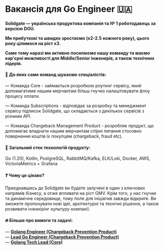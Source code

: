 ## <h1> Вакансія для Go Engineer 🇺🇦 </h1> 
<h4> Solidgate — українська продуктова компанія та № 1 роботодавець за версією DOU. <p> </p> Ми прибуткові та швидко зростаємо (x2-2.5 кожного року), цього року цілимося на ріст x3. <p> Саме тому наразі ми активно посилюємо нашу команду та маємо кар'єрні можливості для Middle/Senior інженерів, а також технічних лідерів. </h4> 

#### &#128270; До яких саме команд шукаємо спеціалістів:
<p> — Команда Core - займається розробкою роутинг сервісу, який допомагатиме нашим мерчантам більш гнучко налаштовувати флоу процесу оплати. </p>
<p> — Команда Subscriptions - відповідає за розробку та менеджмент сервісу підписок Solidgate, що складається з декількох сервісів з різними АРІ. </p>
<p> — Команда Chargeback Management Product - розробляє продукт, що допомагає владнати нашим мерчантам спірні питання стосовно повернення коштів їх покупцям (chargeback, fraud etc). </p>

#### &#128205; Загальний стек технологій продукту: 
<p> Go (1.20), Kotlin, PostgreSQL, RabbitMQ/Kafka, ELK/Loki, Docker, AWS, VictoriaMetrics + Grafana </p>

#### &#10067; Чому це цікаво?
<p> Приєднавшись до Solidgate ви будете залучені в один з ключових напрямів бізнесу, а отже впливати на ріст GMV. Крім того, у нас гнучке та динамічне середовище, тому поле для ініціатив завжди відкрите. Ви зможете пропонувати нові ідеї, архітектурні та технічні рішення, а також розвивати інжинірінг культуру компанії.
<p>

#### &#128293; Більше про вимоги та задачі:
— <a href="https://jobs.dou.ua/companies/solidgate/vacancies/232387"><b>Golang Engineer (Chargeback Prevention Product)</b></a><br>
— <a href="https://jobs.dou.ua/companies/solidgate/vacancies/228800/"><b>Lead Go Engineer (Chargeback Prevention Product)</b></a><br>
— <a href="https://jobs.dou.ua/companies/solidgate/vacancies/228801/"><b>Golang Tech Lead (Core)</b></a><br>



